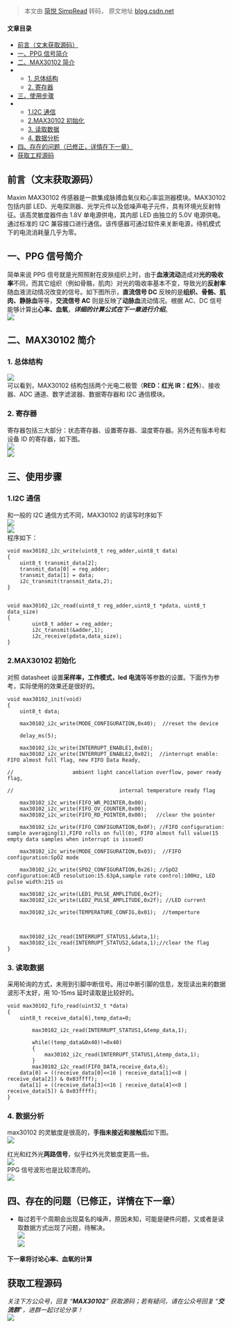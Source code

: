 > 本文由 [简悦 SimpRead](http://ksria.com/simpread/) 转码， 原文地址 [blog.csdn.net](https://blog.csdn.net/weixin_50622833/article/details/121040726)

#### 文章目录

*   [前言（文末获取源码）](#_8)
*   [一、PPG 信号简介](#PPG_16)
*   [二、MAX30102 简介](#MAX30102_19)
*   *   [1. 总体结构](#1_20)
    *   [2. 寄存器](#2_24)
*   [三、使用步骤](#_29)
*   *   [1.I2C 通信](#1I2C_30)
    *   [2.MAX30102 初始化](#2MAX30102_52)
    *   [3. 读取数据](#3_91)
    *   [4. 数据分析](#4_109)
*   [四、存在的问题（已修正，详情在下一章）](#_120)
*   [获取工程源码](#_130)

前言（文末获取源码）
----------

Maxim MAX30102 传感器是一款集成脉搏血氧仪和心率监测器模块。MAX30102 包括内部 LED、光电探测器、光学元件以及低噪声电子元件，具有环境光反射特征。该高灵敏度器件由 1.8V 单电源供电，其内部 LED 由独立的 5.0V 电源供电。通过标准的 I2C 兼容接口进行通信。该传感器可通过软件来关断电源，待机模式下的电流消耗量几乎为零。

一、PPG 信号简介
----------

简单来说 PPG 信号就是光照照射在皮肤组织上时，由于**血液流动**造成对**光的吸收率**不同，而其它组织（例如骨骼，肌肉）对光的吸收率基本不变，导致光的**反射率**随血液流动情况改变的信号。如下图所示，**直流信号 DC** 反映的是**组织、骨骼、肌肉、静脉血**等等，**交流信号 AC** 则是反映了**动脉血**流动情况。根据 AC、DC 信号能够计算出**心率、血氧**，_**详细的计算公式在下一章进行介绍**_。  
![](https://i-blog.csdnimg.cn/blog_migrate/9c80c1c836d6b4576144905c4ca25ad4.png)

二、MAX30102 简介
-------------

### 1. 总体结构

![](https://i-blog.csdnimg.cn/blog_migrate/a1a81bf19a564291429704e29bf2ad38.png)  
可以看到，MAX30102 结构包括两个光电二极管（**RED：红光 IR：红外**）、接收器、ADC 通道、数字滤波器、数据寄存器和 I2C 通信模块。

### 2. 寄存器

寄存器包括三大部分：状态寄存器、设置寄存器、温度寄存器。另外还有版本号和设备 ID 的寄存器，如下图。  
![](https://i-blog.csdnimg.cn/blog_migrate/a7bf85545c525d423fe81f6e69ec26ea.png)  
![](https://i-blog.csdnimg.cn/blog_migrate/6d2406a0fa081b42caef09abc9f752ee.png)

三、使用步骤
------

### 1.I2C 通信

和一般的 I2C 通信方式不同，MAX30102 的读写时序如下  
![](https://i-blog.csdnimg.cn/blog_migrate/bbdeed4a02de7b95c9d962020e6f2a55.png)  
![](https://i-blog.csdnimg.cn/blog_migrate/899de851b6ad59b5d0f35d4125083cfd.png)  
程序如下：

```
void max30102_i2c_write(uint8_t reg_adder,uint8_t data)
{
	uint8_t transmit_data[2];
	transmit_data[0] = reg_adder;
	transmit_data[1] = data;
	i2c_transmit(transmit_data,2);
}


void max30102_i2c_read(uint8_t reg_adder,uint8_t *pdata, uint8_t data_size)
{
		uint8_t adder = reg_adder;
		i2c_transmit(&adder,1);
		i2c_receive(pdata,data_size);
}

```

### 2.MAX30102 初始化

对照 datasheet 设置**采样率，工作模式，led 电流**等等参数的设置。下面作为参考，实际使用的效果还是很好的。

```
void max30102_init(void)
{ 
	uint8_t data;
	
	max30102_i2c_write(MODE_CONFIGURATION,0x40);  //reset the device
	
	delay_ms(5);
	
	max30102_i2c_write(INTERRUPT_ENABLE1,0xE0);
	max30102_i2c_write(INTERRUPT_ENABLE2,0x02);  //interrupt enable: FIFO almost full flag, new FIFO Data Ready,
																						 	//                   ambient light cancellation overflow, power ready flag, 
																							//						    		internal temperature ready flag
	
	max30102_i2c_write(FIFO_WR_POINTER,0x00);
	max30102_i2c_write(FIFO_OV_COUNTER,0x00);
	max30102_i2c_write(FIFO_RD_POINTER,0x00);   //clear the pointer
	
	max30102_i2c_write(FIFO_CONFIGURATION,0x0F); //FIFO configuration: sample averaging(1),FIFO rolls on full(0), FIFO almost full value(15 empty data samples when interrupt is issued)  
	
	max30102_i2c_write(MODE_CONFIGURATION,0x03);  //FIFO configuration:SpO2 mode
	
	max30102_i2c_write(SPO2_CONFIGURATION,0x26); //SpO2 configuration:ACD resolution:15.63pA,sample rate control:100Hz, LED pulse width:215 us 
	
	max30102_i2c_write(LED1_PULSE_AMPLITUDE,0x2f);
	max30102_i2c_write(LED2_PULSE_AMPLITUDE,0x2f); //LED current
	
	max30102_i2c_write(TEMPERATURE_CONFIG,0x01);  //temperture
	

	
	max30102_i2c_read(INTERRUPT_STATUS1,&data,1);
	max30102_i2c_read(INTERRUPT_STATUS2,&data,1);//clear the flag
}

```

### 3. 读取数据

采用轮询的方式，未用到引脚中断信号。用过中断引脚的信息，发现读出来的数据波形不太好，用 10-15ms 延时读取是比较好的。

```
void max30102_fifo_read(uint32_t *data)
{
    uint8_t receive_data[6],temp_data=0;
	
		max30102_i2c_read(INTERRUPT_STATUS1,&temp_data,1);
	
		while((temp_data&0x40)!=0x40)
		{
			max30102_i2c_read(INTERRUPT_STATUS1,&temp_data,1);
		}
		max30102_i2c_read(FIFO_DATA,receive_data,6);
    data[0] = ((receive_data[0]<<16 | receive_data[1]<<8 | receive_data[2]) & 0x03ffff);
    data[1] = ((receive_data[3]<<16 | receive_data[4]<<8 | receive_data[5]) & 0x03ffff);
}

```

### 4. 数据分析

max30102 的灵敏度是很高的，**手指未接近和接触后**如下图。  
![](https://i-blog.csdnimg.cn/blog_migrate/220bc3d00099072985e4f683e6bda453.png)

红光和红外光**两路信号**，似乎红外光灵敏度更高一些。  
![](https://i-blog.csdnimg.cn/blog_migrate/140cccc1cfe3d056f938bfea51a48cf3.png)  
PPG 信号波形也是比较漂亮的。  
![](https://i-blog.csdnimg.cn/blog_migrate/77e4a52a2ed12941d0945f055e5e3c03.png)

四、存在的问题（已修正，详情在下一章）
-------------------

*   每过若干个周期会出现莫名的噪声，原因未知，可能是硬件问题，又或者是读取数据方式出现了问题，待解决。  
    ![](https://i-blog.csdnimg.cn/blog_migrate/758e188b30744f1e0ac70d84f8ec6b67.png)  
    ![](https://i-blog.csdnimg.cn/blog_migrate/b0831254b75567e4d0e93cb878497bee.png)

**下一章将讨论心率、血氧的计算**

获取工程源码
------

_关注下方公众号，回复 “**MAX30102**” 获取源码；若有疑问，请在公众号回复 “**交流群**”，进群一起讨论分享！_  
![](https://i-blog.csdnimg.cn/blog_migrate/092249c788bceea9ae1bbff7ffd58137.png)